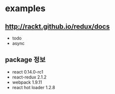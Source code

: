 # examples
## http://rackt.github.io/redux/docs
- todo
- async

## package 정보
- react 0.14.0-rc1
- react-redux 2.1.2
- webpack 1.9.11
- react hot loader 1.2.8
